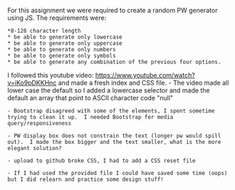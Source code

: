 For this assignment we were required to create a random PW generator using JS.  The requirements were:

    *8-128 character length
    * be able to generate only lowercase
    * be able to generate only uppercase
    * be able to generate only numbers
    * be able to generate only symbols
    * be able to generate any combination of the previous four options.

I followed this youtube video: https://www.youtube.com/watch?v=iKo9pDKKHnc and made a fresh index and CSS file.
    - The video made all lower case the default so I added a lowercase selector and made the default an array that point to ASCII character code "null"

    - Bootstrap disagreed with some of the elements, I spent sometime trying to clean it up.  I needed Bootstrap for media query/responsiveness

    - PW display box does not constrain the text (longer pw would spill out).  I made the box bigger and the text smaller, what is the more elegant solution?

    - upload to github broke CSS, I had to add a CSS reset file
 
    - If I had used the provided file I could have saved some time (oops) but I did relearn and practice some design stuff!